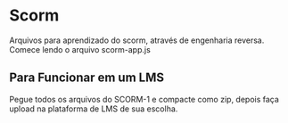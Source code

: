 # Scorm

Arquivos para aprendizado do scorm, através de engenharia reversa.
Comece lendo o arquivo scorm-app.js

## Para Funcionar em um LMS

Pegue todos os arquivos do SCORM-1 e compacte como zip, depois faça upload na plataforma de LMS de sua escolha.
